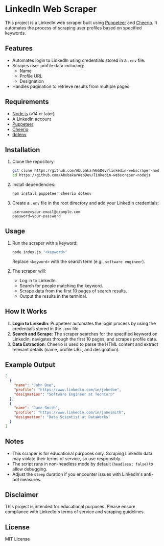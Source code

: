 # LinkedIn Web Scraper

This project is a LinkedIn web scraper built using [Puppeteer](https://github.com/puppeteer/puppeteer) and [Cheerio](https://github.com/cheeriojs/cheerio). It automates the process of scraping user profiles based on specified keywords.

## Features

- Automates login to LinkedIn using credentials stored in a `.env` file.
- Scrapes user profile data including:
  - Name
  - Profile URL
  - Designation
- Handles pagination to retrieve results from multiple pages.

## Requirements

- [Node.js](https://nodejs.org/) (v14 or later)
- A LinkedIn account
- [Puppeteer](https://github.com/puppeteer/puppeteer)
- [Cheerio](https://github.com/cheeriojs/cheerio)
- [dotenv](https://github.com/motdotla/dotenv)

## Installation

1. Clone the repository:

   ```bash
   git clone https://github.com/AbubakarWebDev/linkedin-webscraper-nodejs
   cd https://github.com/AbubakarWebDev/linkedin-webscraper-nodejs
   ```

2. Install dependencies:

   ```bash
   npm install puppeteer cheerio dotenv
   ```

3. Create a `.env` file in the root directory and add your LinkedIn credentials:

   ```env
   username=your-email@example.com
   password=your-password
   ```

## Usage

1. Run the scraper with a keyword:

   ```bash
   node index.js "<keyword>"
   ```

   Replace `<keyword>` with the search term (e.g., `software engineer`).

2. The scraper will:
   - Log in to LinkedIn.
   - Search for people matching the keyword.
   - Scrape data from the first 10 pages of search results.
   - Output the results in the terminal.

## How It Works

1. **Login to LinkedIn**: Puppeteer automates the login process by using the credentials stored in the `.env` file.
2. **Search and Scrape**: The scraper searches for the specified keyword on LinkedIn, navigates through the first 10 pages, and scrapes profile data.
3. **Data Extraction**: Cheerio is used to parse the HTML content and extract relevant details (name, profile URL, and designation).

## Example Output

```json
[
  {
    "name": "John Doe",
    "profile": "https://www.linkedin.com/in/johndoe",
    "designation": "Software Engineer at TechCorp"
  },
  {
    "name": "Jane Smith",
    "profile": "https://www.linkedin.com/in/janesmith",
    "designation": "Data Scientist at DataWorks"
  }
]
```

## Notes

- This scraper is for educational purposes only. Scraping LinkedIn data may violate their terms of service, so use responsibly.
- The script runs in non-headless mode by default (`headless: false`) to allow debugging.
- Adjust the `sleep` duration if you encounter issues with LinkedIn's anti-bot measures.

## Disclaimer

This project is intended for educational purposes. Please ensure compliance with LinkedIn's terms of service and scraping guidelines.

## License

MIT License
